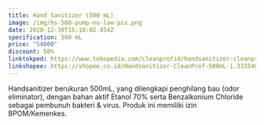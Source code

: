```yaml
---
title: Hand Sanitizer (500 mL)
image: /img/hs-500-pump-nu-low-pix.png
date: 2020-12-30T15:10:02.454Z
specification: 500 mL
price: "54000"
discount: 50%
linktokped: https://www.tokopedia.com/cleanprofid/handsanitizer-cleanprof-500ml
linkshopee: https://shopee.co.id/Handsanitizer-CleanProf-500mL-i.315548033.7154975360
---
```

Handsanitizer berukuran 500mL, yang dilengkapi penghilang bau (odor eliminator), dengan bahan aktif Etanol 70% serta Benzalkonium Chloride sebagai pembunuh bakteri & virus. Produk ini memiliki izin BPOM/Kemenkes.